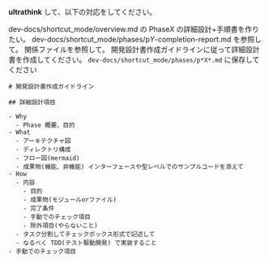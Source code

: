 **ultrathink** して、以下の対応をしてください。

dev-docs/shortcut_mode/overview.md の Phase*X* の詳細設計+手順書を作りたい。
dev-docs/shortcut_mode/phases/p*Y*-completion-report.md を参照して。
関係ファイルを参照して。
開発設計書作成ガイドラインに従って詳細設計書を作成してください。
`dev-docs/shortcut_mode/phases/p*X*.md` に保存してください

```
# 開発設計書作成ガイドライン

## 詳細設計項目

- Why
  - Phase 概要、目的
- What
  - アーキテクチャ図
  - ディレクトリ構成
  - フロー図(mermaid)
  - 成果物(機能、非機能) インターフェースや型レベルでのサンプルコードを添えて
- How
  - 内容
    - 目的
    - 成果物(モジュールorファイル)
    - 完了条件
    - 手動でのチェック項目
    - 除外項目(やらないこと)
  - タスク分割してチェックボックス形式で記述して
  - なるべく TDD(テスト駆動開発) で実装すること
- 手動でのチェック項目
```
